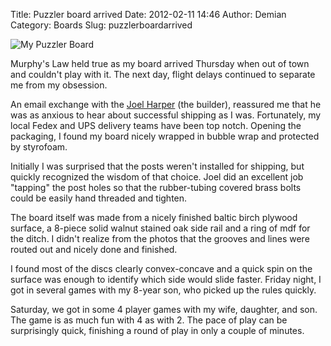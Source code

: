 Title: Puzzler board arrived
Date: 2012-02-11 14:46
Author: Demian
Category: Boards
Slug: puzzlerboardarrived

![My Puzzler Board](|filename|images/my_puzzler.jpeg.scaled500.jpg)

Murphy's Law held true as my board arrived Thursday when out of town and
couldn't play with it. The next day, flight delays continued to separate
me from my obsession.

An email exchange with the [Joel
Harper](http://myworld.ebay.com/harperaj) (the builder), reassured me
that he was as anxious to hear about successful shipping as I was.
Fortunately, my local Fedex and UPS delivery teams have been top notch.
Opening the packaging, I found my board nicely wrapped in bubble wrap
and protected by styrofoam.

Initially I was surprised that the posts weren't installed for shipping,
but quickly recognized the wisdom of that choice. Joel did an excellent
job "tapping" the post holes so that the rubber-tubing covered brass
bolts could be easily hand threaded and tighten.

The board itself was made from a nicely finished baltic birch plywood
surface, a 8-piece solid walnut stained oak side rail and a ring of mdf
for the ditch. I didn't realize from the photos that the grooves and
lines were routed out and nicely done and finished.

I found most of the discs clearly convex-concave and a quick spin on the
surface was enough to identify which side would slide faster. Friday
night, I got in several games with my 8-year son, who picked up the
rules quickly.

Saturday, we got in some 4 player games with my wife, daughter, and son.
The game is as much fun with 4 as with 2. The pace of play can be
surprisingly quick, finishing a round of play in only a couple of
minutes.
